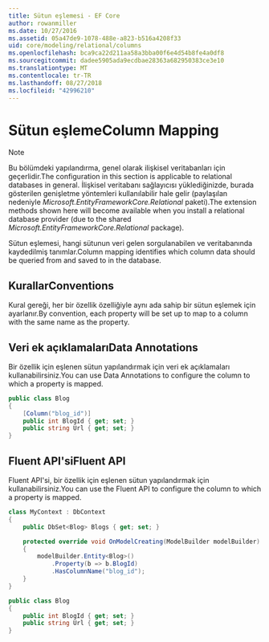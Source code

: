 ```yaml
---
title: Sütun eşlemesi - EF Core
author: rowanmiller
ms.date: 10/27/2016
ms.assetid: 05a47de9-1078-488e-a823-b516a4208f33
uid: core/modeling/relational/columns
ms.openlocfilehash: bca9ca22d211aa58a3bba00f6e4d54b8fe4a0df8
ms.sourcegitcommit: dadee5905ada9ecdbae28363a682950383ce3e10
ms.translationtype: MT
ms.contentlocale: tr-TR
ms.lasthandoff: 08/27/2018
ms.locfileid: "42996210"
---
```

# <a name="column-mapping"></a><span data-ttu-id="0aa75-102">Sütun eşleme</span><span class="sxs-lookup"><span data-stu-id="0aa75-102">Column Mapping</span></span>

> [!NOTE]  
> <span data-ttu-id="0aa75-103">Bu bölümdeki yapılandırma, genel olarak ilişkisel veritabanları için geçerlidir.</span><span class="sxs-lookup"><span data-stu-id="0aa75-103">The configuration in this section is applicable to relational databases in general.</span></span> <span data-ttu-id="0aa75-104">İlişkisel veritabanı sağlayıcısı yüklediğinizde, burada gösterilen genişletme yöntemleri kullanılabilir hale gelir (paylaşılan nedeniyle *Microsoft.EntityFrameworkCore.Relational* paketi).</span><span class="sxs-lookup"><span data-stu-id="0aa75-104">The extension methods shown here will become available when you install a relational database provider (due to the shared *Microsoft.EntityFrameworkCore.Relational* package).</span></span>

<span data-ttu-id="0aa75-105">Sütun eşlemesi, hangi sütunun veri gelen sorgulanabilen ve veritabanında kaydedilmiş tanımlar.</span><span class="sxs-lookup"><span data-stu-id="0aa75-105">Column mapping identifies which column data should be queried from and saved to in the database.</span></span>

## <a name="conventions"></a><span data-ttu-id="0aa75-106">Kurallar</span><span class="sxs-lookup"><span data-stu-id="0aa75-106">Conventions</span></span>

<span data-ttu-id="0aa75-107">Kural gereği, her bir özellik özelliğiyle aynı ada sahip bir sütun eşlemek için ayarlanır.</span><span class="sxs-lookup"><span data-stu-id="0aa75-107">By convention, each property will be set up to map to a column with the same name as the property.</span></span>

## <a name="data-annotations"></a><span data-ttu-id="0aa75-108">Veri ek açıklamaları</span><span class="sxs-lookup"><span data-stu-id="0aa75-108">Data Annotations</span></span>

<span data-ttu-id="0aa75-109">Bir özellik için eşlenen sütun yapılandırmak için veri ek açıklamaları kullanabilirsiniz.</span><span class="sxs-lookup"><span data-stu-id="0aa75-109">You can use Data Annotations to configure the column to which a property is mapped.</span></span>

<!-- [!code-csharp[Main](samples/core/relational/Modeling/DataAnnotations/Samples/Relational/Column.cs?highlight=3)] -->
``` csharp
public class Blog
{
    [Column("blog_id")]
    public int BlogId { get; set; }
    public string Url { get; set; }
}
```

## <a name="fluent-api"></a><span data-ttu-id="0aa75-110">Fluent API'si</span><span class="sxs-lookup"><span data-stu-id="0aa75-110">Fluent API</span></span>

<span data-ttu-id="0aa75-111">Fluent API'si, bir özellik için eşlenen sütun yapılandırmak için kullanabilirsiniz.</span><span class="sxs-lookup"><span data-stu-id="0aa75-111">You can use the Fluent API to configure the column to which a property is mapped.</span></span>

<!-- [!code-csharp[Main](samples/core/relational/Modeling/FluentAPI/Samples/Relational/Column.cs?highlight=7,8,9)] -->
``` csharp
class MyContext : DbContext
{
    public DbSet<Blog> Blogs { get; set; }

    protected override void OnModelCreating(ModelBuilder modelBuilder)
    {
        modelBuilder.Entity<Blog>()
            .Property(b => b.BlogId)
            .HasColumnName("blog_id");
    }
}

public class Blog
{
    public int BlogId { get; set; }
    public string Url { get; set; }
}
```
